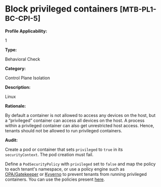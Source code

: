# Block privileged containers <small>[MTB-PL1-BC-CPI-5] </small>

**Profile Applicability:**

1 <br>

**Type:**

Behavioral Check <br>

**Category:**

Control Plane Isolation <br>

**Description:**

Linux <br>

**Rationale:**

By default a container is not allowed to access any devices on the host, but a “privileged” container can access all devices on the host. A process within a privileged container can also get unrestricted host access. Hence, tenants should not be allowed to run privileged containers. <br>

**Audit:**

Create a pod or container that sets `privileged` to `true` in its `securityContext`. The pod creation must fail. <br>

Define a `PodSecurityPolicy` with `privileged` set to `false` and map the policy to each tenant&#39;s namespace, or use a policy engine such as [OPA/Gatekeeper](https://github.com/open-policy-agent/gatekeeper) or [Kyverno](https://kyverno.io) to prevent tenants from running privileged containers. You can use the policies present [here](https://github.com/kubernetes-sigs/multi-tenancy/tree/master/benchmarks/kubectl-mtb/test/policies). <br>



